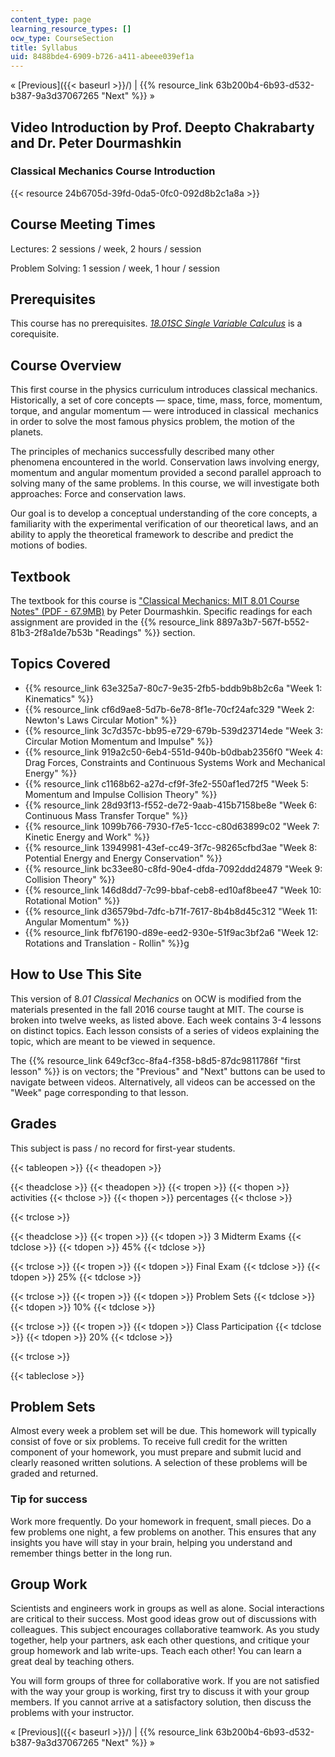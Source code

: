 ```yaml
---
content_type: page
learning_resource_types: []
ocw_type: CourseSection
title: Syllabus
uid: 8488bde4-6909-b726-a411-abeee039ef1a
---
```


« [Previous]({{< baseurl >}}/) | {{% resource_link 63b200b4-6b93-d532-b387-9a3d37067265 "Next" %}} »

Video Introduction by Prof. Deepto Chakrabarty and Dr. Peter Dourmashkin
------------------------------------------------------------------------

### Classical Mechanics Course Introduction

{{< resource 24b6705d-39fd-0da5-0fc0-092d8b2c1a8a >}} 

Course Meeting Times
--------------------

Lectures: 2 sessions / week, 2 hours / session

Problem Solving: 1 session / week, 1 hour / session

Prerequisites
-------------

This course has no prerequisites. [_18.01SC Single Variable Calculus_](/courses/18-01sc-single-variable-calculus-fall-2010/) is a corequisite.

Course Overview
---------------

This first course in the physics curriculum introduces classical mechanics. Historically, a set of core concepts — space, time, mass, force, momentum, torque, and angular momentum — were introduced in classical  mechanics in order to solve the most famous physics problem, the motion of the planets.

The principles of mechanics successfully described many other phenomena encountered in the world. Conservation laws involving energy, momentum and angular momentum provided a second parallel approach to solving many of the same problems. In this course, we will investigate both approaches: Force and conservation laws.

Our goal is to develop a conceptual understanding of the core concepts, a familiarity with the experimental verification of our theoretical laws, and an ability to apply the theoretical framework to describe and predict the motions of bodies.

Textbook
--------

The textbook for this course is ["Classical Mechanics: MIT 8.01 Course Notes" (PDF - 67.9MB)](/ans7870/8/8.01/f16/readings/MIT8_01F16_TableOfContents.pdf) by Peter Dourmashkin. Specific readings for each assignment are provided in the {{% resource_link 8897a3b7-567f-b552-81b3-2f8a1de7b53b "Readings" %}} section.

Topics Covered
--------------

*   {{% resource_link 63e325a7-80c7-9e35-2fb5-bddb9b8b2c6a "Week 1: Kinematics" %}}
*   {{% resource_link cf6d9ae8-5d7b-6e78-8f1e-70cf24afc329 "Week 2: Newton's Laws Circular Motion" %}}
*   {{% resource_link 3c7d357c-bb95-e729-679b-539d23714ede "Week 3: Circular Motion Momentum and Impulse" %}}
*   {{% resource_link 919a2c50-6eb4-551d-940b-b0dbab2356f0 "Week 4: Drag Forces, Constraints and Continuous Systems Work and Mechanical Energy" %}}
*   {{% resource_link c1168b62-a27d-cf9f-3fe2-550af1ed72f5 "Week 5: Momentum and Impulse Collision Theory" %}}
*   {{% resource_link 28d93f13-f552-de72-9aab-415b7158be8e "Week 6: Continuous Mass Transfer Torque" %}}
*   {{% resource_link 1099b766-7930-f7e5-1ccc-c80d63899c02 "Week 7: Kinetic Energy and Work" %}}
*   {{% resource_link 13949981-43ef-cc49-3f7c-98265cfbd3ae "Week 8: Potential Energy and Energy Conservation" %}}
*   {{% resource_link bc33ee80-c8fd-90e4-dfda-7092ddd24879 "Week 9: Collision Theory" %}}
*   {{% resource_link 146d8dd7-7c99-bbaf-ceb8-ed10af8bee47 "Week 10: Rotational Motion" %}}
*   {{% resource_link d36579bd-7dfc-b71f-7617-8b4b8d45c312 "Week 11: Angular Momentum" %}}
*   {{% resource_link fbf76190-d89e-eed2-930e-51f9ac3bf2a6 "Week 12: Rotations and Translation - Rollin" %}}g

How to Use This Site
--------------------

This version of 8._01 Classical Mechanics_ on OCW is modified from the materials presented in the fall 2016 course taught at MIT. The course is broken into twelve weeks, as listed above. Each week contains 3-4 lessons on distinct topics. Each lesson consists of a series of videos explaining the topic, which are meant to be viewed in sequence.

The {{% resource_link 649cf3cc-8fa4-f358-b8d5-87dc9811786f "first lesson" %}} is on vectors; the "Previous" and "Next" buttons can be used to navigate between videos. Alternatively, all videos can be accessed on the "Week" page corresponding to that lesson.

Grades
------

This subject is pass / no record for first-year students.

{{< tableopen >}}
{{< theadopen >}}

{{< theadclose >}}
{{< theadopen >}}
{{< tropen >}}
{{< thopen >}}
activities
{{< thclose >}}
{{< thopen >}}
percentages
{{< thclose >}}

{{< trclose >}}

{{< theadclose >}}
{{< tropen >}}
{{< tdopen >}}
3 Midterm Exams
{{< tdclose >}}
{{< tdopen >}}
45%
{{< tdclose >}}

{{< trclose >}}
{{< tropen >}}
{{< tdopen >}}
Final Exam
{{< tdclose >}}
{{< tdopen >}}
25%
{{< tdclose >}}

{{< trclose >}}
{{< tropen >}}
{{< tdopen >}}
Problem Sets
{{< tdclose >}}
{{< tdopen >}}
10%
{{< tdclose >}}

{{< trclose >}}
{{< tropen >}}
{{< tdopen >}}
Class Participation
{{< tdclose >}}
{{< tdopen >}}
20%
{{< tdclose >}}

{{< trclose >}}

{{< tableclose >}}

Problem Sets
------------

Almost every week a problem set will be due. This homework will typically consist of fove or six problems. To receive full credit for the written component of your homework, you must prepare and submit lucid and clearly reasoned written solutions. A selection of these problems will be graded and returned.

### Tip for success

Work more frequently. Do your homework in frequent, small pieces. Do a few problems one night, a few problems on another. This ensures that any insights you have will stay in your brain, helping you understand and remember things better in the long run.

Group Work
----------

Scientists and engineers work in groups as well as alone. Social interactions are critical to their success. Most good ideas grow out of discussions with colleagues. This subject encourages collaborative teamwork. As you study together, help your partners, ask each other questions, and critique your group homework and lab write-ups. Teach each other! You can learn a great deal by teaching others.

You will form groups of three for collaborative work. If you are not satisfied with the way your group is working, first try to discuss it with your group members. If you cannot arrive at a satisfactory solution, then discuss the problems with your instructor.

« [Previous]({{< baseurl >}}/) | {{% resource_link 63b200b4-6b93-d532-b387-9a3d37067265 "Next" %}} »